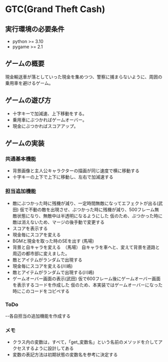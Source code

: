 # GTC(Grand Theft Cash)

## 実行環境の必要条件
* python >= 3.10
* pygame >= 2.1

## ゲームの概要
現金輸送車が落としていった現金を集めつつ、警察に捕まらないように、周囲の乗用車を避けるゲーム。

## ゲームの遊び方
* 十字キーで加減速、上下移動をする。
* 乗用車にぶつかればゲームオーバー。
* 現金にぶつかればスコアアップ。

## ゲームの実装
### 共通基本機能
* 背景画像と主人公キャラクターの描画が同じ速度で横に移動する
* 十字キーの上下で上下に移動し、左右で加減速する

### 担当追加機能
* 敵にぶつかった時に残機が減り、一定時間無敵になってエフェクトが出る(武田)
仮で不動の敵を出現させ、ぶつかった時に残機が減り、500フレーム無敵状態になり、無敵中は半透明になるようにした
仮のため、ぶつかった時に敵は消えないため、マージの後手動で変更する
* スコアを表示する
* 現金毎にスコアを変える
* BGMと現金を取った時のSEを出す (馬場)
* 背景と自キャラを変える　（馬場）
  自キャラを車へと、変えて背景を道路と周辺の都市部に変えました。
* 敵とアイテムがランダムで出現する
* 現金毎にスコアを変える(川嶋)
* 敵とアイテムがランダムで出現する(川嶋)
* ゲームオーバー画面の表示(武田)
仮で600フレーム後にゲームオーバー画面を表示するコードを作成した
仮のため、本実装ではゲームオーバーになった時にこのコードをコピペする


### ToDo
--各自担当の追加機能を作成する

### メモ
* クラス内の変数は，すべて，「get_変数名」という名前のメソッドを介してアクセスするように設計してある
* 変数の表記方法は初期状態の変数名を参考に決定する
